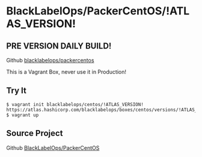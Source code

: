 # BlackLabelOps/PackerCentOS/!ATLAS_VERSION!

## PRE VERSION DAILY BUILD!

Github [blacklabelops/packercentos](https://github.com/blacklabelops/packercentos)

This is a Vagrant Box, never use it in Production!

## Try It

~~~~
$ vagrant init blacklabelops/centos/!ATLAS_VERSION! https://atlas.hashicorp.com/blacklabelops/boxes/centos/versions/!ATLAS_VERSION!/providers/virtualbox.box
$ vagrant up
~~~~

## Source Project

Github [BlackLabelOps/PackerCentOS](https://github.com/blacklabelops/packercentos)
